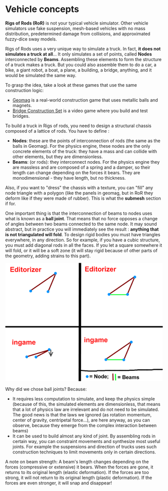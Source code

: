 Vehicle concepts
============

**Rigs of Rods (RoR)** is not your typical vehicle simulator. Other vehicle simulators use fake suspension, mesh-based vehicles with no mass distribution, predetermined damage from collisions, and approximated fuzzy-dice sway models. 

Rigs of Rods uses a very unique way to simulate a truck. In fact, <b>it does not simulates a truck at all</b>... It only simulates a set of points, called **Nodes** interconnected by **Beams**. Assembling these elements to form the structure of a truck makes a truck. But you could also assemble them to do a car, a bike, a giant robot, a boat, a plane, a building, a bridge, anything, and it would be simulated the same way. 

To grasp the idea, take a look at these games that use the same construction logic:

-   [Geomag](https://www.geomagworld.com/en/) is a real-world construction game that uses metallic balls and magnets.
-   [Bridge Construction Set](http://www.chroniclogic.com/pontifex2.htm) is a video game where you build and test bridges.

To build a truck in Rigs of rods, you need to design a structural chassis composed of a lattice of rods. You have to define :

-   **Nodes**: these are the points of interconnection of rods (the same as the balls in Geomag). For the physics engine, these nodes are the only concrete elements of the truck: they have a mass and can collide with other elements, but they are dimensionless.
-   **Beams**: (or rods): they interconnect nodes. For the physics engine they are massless and are composed of a spring and a damper, so their length can change depending on the forces it bears. They are monodimensional - they have length, but no thickness.

Also, if you want to "dress" the chassis with a texture, you can "fill" any node triangle with a polygon (like the panels in geomag, but in RoR they deform like if they were made of rubber). This is what the <b>submesh</b> section if for.

One important thing is that the interconnection of beams to nodes uses what is known as a <b>ball joint</b>. That means that no force opposes a change of angles between two beams connected to the same node. It may sound abstract, but in practice you will immediately see the result : <b>anything that is not triangulated will fold</b>. To design rigid bodies you must have triangles everywhere, in any direction. So for example, if you have a cubic structure, you must add diagonal rods in all the faces. If you let a square somewhere it will fold, or it will be a soft zone (it will stay rigid because of other parts of the geometry, adding strains to this part).

![Ball joint concept](../images/concepts-ball-joint.png)

Why did we chose ball joints? Because:

-   It requires less computation to simulate, and keep the physics simple (because of this, the simulated elements are dimensionless, that means that a lot of physics law are irrelevant and do not need to be simulated. The good news is that the laws we ignored (as rotation momentum, center of gravity, centripetal force...), are here anyway, as you can observe, because they emerge from the complex interaction between beams)
-   It can be used to build almost any kind of joint. By assembling rods in certain way, you can constraint movements and synthesize most useful joints. For example the suspensions and direction of trucks uses such construction techniques to limit movements only in certain directions.

A note on beam strength: A beam's length changes depending on the forces (compressive or extensive) it bears. When the forces are gone, it returns to its original length (elastic deformation). If the forces are too strong, it will not return to its original length (plastic deformation). If the forces are even stronger, it will snap and disappear!

